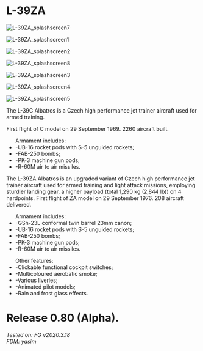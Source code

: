 # L-39ZA

<img src=https://github.com/Sky4Viper/L-39ZA/blob/main/Previews/external3.png  alt=L-39ZA_splashscreen7><br>

<img src=https://github.com/Sky4Viper/L-39ZA/blob/main/Previews/external2.png  alt=L-39ZA_splashscreen1><br>

<img src=https://github.com/Sky4Viper/L-39ZA/blob/main/Previews/external.png  alt=L-39ZA_splashscreen2><br>

<img src=https://github.com/Sky4Viper/L-39ZA/blob/main/Previews/external4.png  alt=L-39ZA_splashscreen8><br>

<img src=https://github.com/Sky4Viper/L-39ZA/blob/main/Previews/payload.png  alt=L-39ZA_splashscreen3><br>

<img src=https://github.com/Sky4Viper/L-39ZA/blob/main/Previews/cockpit.png  alt=L-39ZA_splashscreen4><br>

<img src=https://github.com/Sky4Viper/L-39ZA/blob/main/Previews/kneepad.png  alt=L-39ZA_splashscreen5><br>

The L-39C Albatros is a Czech high performance jet trainer aircraft used for armed training.

First flight of C model on 29 September 1969. 2260 aircraft built.
<ul>
Armament includes: 
<li>-UB-16 rocket pods with S-5 unguided rockets;</li>
<li>-FAB-250 bombs;</li>
<li>-PK-3 machine gun pods;</li>
<li>-R-60M air to air missiles.</li>
</ul>

The L-39ZA Albatros is an upgraded variant of Czech high performance jet trainer aircraft used for armed training and light attack missions, employing sturdier landing gear, a higher payload (total 1,290 kg (2,844 lb)) on 4 hardpoints.
First flight of ZA model on 29 September 1976. 208 aircraft delivered.
<ul>
Armament includes: 
<li>-GSh-23L conformal twin barrel 23mm canon;</li>
<li>-UB-16 rocket pods with S-5 unguided rockets;</li>
<li>-FAB-250 bombs;</li>
<li>-PK-3 machine gun pods;</li>
<li>-R-60M air to air missiles.</li>
</ul>

<ul>
Other features: 
<li>-Clickable functional cockpit switches;</li>
<li>-Multicoloured aerobatic smoke;</li>
<li>-Various liveries;</li>
<li>-Animated pilot models;</li>
<li>-Rain and frost glass effects.</li>
</ul>

# Release 0.80 (Alpha).
<i>Tested on: FG v2020.3.18<br>
<i>FDM: yasim
